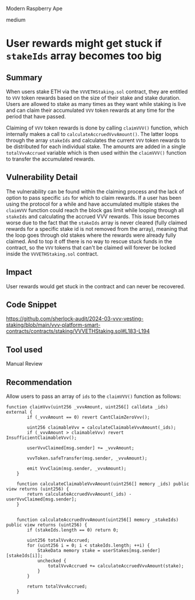 Modern Raspberry Ape

medium

# User rewards might get stuck if `stakeIds` array becomes too big

## Summary

When users stake ETH via the `VVVETHStaking.sol` contract, they are entitled to `VVV` token rewards based on the size of their stake and stake duration. Users are allowed to stake as many times as they want while staking is live and can claim their accumulated `VVV` token rewards at any time for the period that have passed.

Claiming of `VVV` token rewards is done by calling `claimVVV()` function, which internally makes a call to `calculateAccruedVvvAmount()`. The latter loops through the array `stakeIds` and calculates the current `VVV` token rewards to be distributed for each individual stake. The amounts are added in a single `totalVvvAccrued` variable which is then used within the `claimVVV()` function to transfer the accumulated rewards.

## Vulnerability Detail

The vulnerability can be found within the claiming process and the lack of option to pass specific `ids` for which to claim rewards. If a user has been using the protocol for a while and have accumulated multiple stakes the `claimVVV` function could reach the block gas limit while looping through all `stakeIds` and calculating the accrued VVV rewards. This issue becomes worse due to the fact that the `stakeIds` array is never cleared (fully claimed rewards for a specific stake id is not removed from the array), meaning that the loop goes through old stakes where the rewards were already fully claimed. And to top it off there is no way to rescue stuck funds in the contract, so the `VVV` tokens that can't be claimed will forever be locked inside the `VVVETHStaking.sol` contract.

## Impact

User rewards would get stuck in the contract and can never be recovered.

## Code Snippet

https://github.com/sherlock-audit/2024-03-vvv-vesting-staking/blob/main/vvv-platform-smart-contracts/contracts/staking/VVVETHStaking.sol#L183-L194

## Tool used

Manual Review

## Recommendation

Allow users to pass an array of `ids` to the `claimVVV()` function as follows:

```solidity
function claimVvv(uint256 _vvvAmount, uint256[] calldata _ids) external {
        if (_vvvAmount == 0) revert CantClaimZeroVvv();

        uint256 claimableVvv = calculateClaimableVvvAmount(_ids);
        if (_vvvAmount > claimableVvv) revert InsufficientClaimableVvv();

        userVvvClaimed[msg.sender] += _vvvAmount;

        vvvToken.safeTransfer(msg.sender, _vvvAmount);

        emit VvvClaim(msg.sender, _vvvAmount);
    }
```

```solidity
    function calculateClaimableVvvAmount(uint256[] memory _ids) public view returns (uint256) {
        return calculateAccruedVvvAmount(_ids) - userVvvClaimed[msg.sender];
    }

```

```solidity

    function calculateAccruedVvvAmount(uint256[] memory _stakeIds) public view returns (uint256) {
        if (stakeIds.length == 0) return 0;

        uint256 totalVvvAccrued;
        for (uint256 i = 0; i < stakeIds.length; ++i) {
            StakeData memory stake = userStakes[msg.sender][stakeIds[i]];
            unchecked {
                totalVvvAccrued += calculateAccruedVvvAmount(stake);
            }
        }

        return totalVvvAccrued;
    }

```
